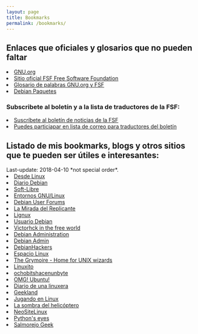 ```yaml
---
layout: page
title: Bookmarks 
permalink: /bookmarks/
---
```

<h2>Enlaces que oficiales y glosarios que no pueden faltar</h2>
<li><a href="https://www.gnu.org/home.es.html" target="_blank">GNU.org</a></li>
<li><a href="https://www.fsf.org/es" target="_blank">Sitio oficial FSF Free Software Foundation</a></li>
<li><a href="https://www.gnu.org/server/standards/translations/es/recursos.html#glosario" target="_blank">Glosario de palabras GNU.org y FSF</a></li>
<li><a href="http://www.debian.org/distrib/packages" target="_blank">Debian Paquetes</a></li>

<h3>Subscribete al boletín y a la lista de traductores de la FSF:</h3>
<li><a href="https://www.fsf.org/free-software-supporter" target="_blank">Suscríbete al boletín de noticias de la FSF</a></li>
<li><a href="https://lists.gnu.org/mailman/listinfo/fsfwww-translators-es-discuss" target="_blank">Puedes particiapar en lista de correo para traductores del boletín</a></li>


<h2>Listado de mis bookmarks, blogs y otros sitios que te pueden ser útiles e interesantes:</h2>
Last-update: 2018-04-10 *not special order*. 
<li><a href="http://blog.desdelinux.net/" target="_blank">Desde Linux</a></li>
<li><a href="http://diariodebian.wordpress.com/" target="_blank">Diario Debian</a></li>
<li><a href="http://elsoftwarelibre.wordpress.com/" target="_blank">Soft-Libre</a></li>
<li><a href="http://entornosgnulinux.com/" target="_blank">Entornos GNU/Linux</a></li>
<li><a href="http://forums.debian.net/index.php" target="_blank">Debian User Forums</a></li>
<li><a href="http://lamiradadelreplicante.com/" target="_blank">La Mirada del Replicante</a></li>
<li><a href="http://lignux.com/" target="_blank">Lignux</a></li>
<li><a href="http://usuariodebian.blogspot.com.es/" target="_blank">Usuario Debian</a></li>
<li><a href="http://victorhckinthefreeworld.wordpress.com/" target="_blank">Victorhck in the free world</a></li>
<li><a href="http://www.debian-administration.org/" target="_blank">Debian Administration</a></li>
<li><a href="http://www.debianadmin.com/" target="_blank">Debian Admin</a></li>
<li><a href="http://www.debianhackers.net/" target="_blank">DebianHackers</a></li>
<li><a href="http://www.espaciolinux.com/" target="_blank">Espacio Linux</a></li>
<li><a href="http://www.grymoire.com/Unix/index.html" target="_blank">The Grymoire - Home for UNIX wizards</a></li>
<li><a href="http://www.linuxito.com/" target="_blank">Linuxito</a></li>
<li><a href="http://www.ochobitshacenunbyte.com/" target="_blank">ochobitshacenunbyte</a></li>
<li><a href="http://www.omgubuntu.co.uk/" target="_blank">OMG! Ubuntu!</a></li>
<li><a href="https://diariodeunalinuxera.com/" target="_blank">Diario de una linuxera</a></li>
<li><a href="https://geekland.eu/" target="_blank">Geekland</a></li>
<li><a href="https://jugandoenlinux.com/" target="_blank">Jugando en Linux</a></li>
<li><a href="https://lasombradelhelicoptero.wordpress.com/" target="_blank">La sombra del helicóptero</a></li>
<li><a href="https://neositelinux.com/" target="_blank">NeoSiteLinux</a></li>
<li><a href="https://pythoneyes.wordpress.com/" target="_blank">Python's eyes</a></li>
<li><a href="https://salmorejogeek.com/" target="_blank">Salmorejo Geek</a></li>
<br>
<br>
<br>
